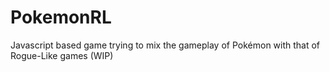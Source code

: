 # PokemonRL
Javascript based game trying to mix the gameplay of Pokémon with that of Rogue-Like games (WIP)
